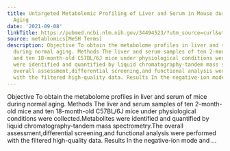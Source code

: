 ```yaml
---
title: Untargeted Metabolomic Profiling of Liver and Serum in Mouse during Normal
  Aging
date: '2021-09-08'
linkTitle: https://pubmed.ncbi.nlm.nih.gov/34494523/?utm_source=curl&utm_medium=rss&utm_campaign=pubmed-2&utm_content=1Zkrxt7ktlCbHBXEV3v65xxSnkSWNsJ1A6Fq3gBniKhGfIUslK&fc=20210907212339&ff=20210909205345&v=2.14.5
source: metablomics[MeSH Terms]
description: Objective To obtain the metabolome profiles in liver and serum of mice
  during normal aging. Methods The liver and serum samples of ten 2-month-old mice
  and ten 18-month-old C57BL/6J mice under physiological conditions were collected.Metabolites
  were identified and quantified by liquid chromatography-tandem mass spectrometry.The
  overall assessment,differential screening,and functional analysis were performed
  with the filtered high-quality data. Results In the negative-ion mode and ...
---
```

Objective To obtain the metabolome profiles in liver and serum of mice during normal aging. Methods The liver and serum samples of ten 2-month-old mice and ten 18-month-old C57BL/6J mice under physiological conditions were collected.Metabolites were identified and quantified by liquid chromatography-tandem mass spectrometry.The overall assessment,differential screening,and functional analysis were performed with the filtered high-quality data. Results In the negative-ion mode and ...